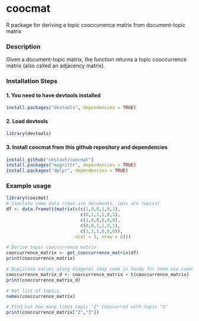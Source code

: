 # coocmat
R package for deriving a topic cooccurrence matrix from document-topic matrix

### Description
Given a document-topic matrix, the function returns a topic cooccurrence matrix (also called an adjacency matrix).

### Installation Steps
#### 1. You need to have devtools installed
```R
install.packages("devtools", dependencies = TRUE)
```

#### 2. Load devtools
```R
library(devtools)
```

#### 3. Install coocmat from this github repository and dependencies
```R
install_github("ckstash/coocmat")
install.packages("magrittr", dependencies = TRUE)
install.packages("dplyr", dependencies = TRUE)
```

### Example usage

```R
library(coocmat)
# Simulate some data (rows are documents, cols are topics)
df <- data.frame(t(matrix(c(c(1,0,0,1,0,1),
                            c(0,1,1,1,0,1),
                            c(1,0,0,0,0,0),
                            c(0,0,1,1,0,1),
                            c(1,1,1,0,0,0)),
                          ncol = 5, nrow = 6)))

# Derive topic cooccurrence matrix
cooccurrence_matrix <- get_cooccurrence_matrix(df)
print(cooccurrence_matrix)

# Duplicate values along diagonal (may come in handy for some use cases)
cooccurrence_matrix_d <- cooccurrence_matrix + t(cooccurrence_matrix)
print(cooccurrence_matrix_d)

# Get list of topics
names(cooccurrence_matrix)

# Find out how many times topic "2" cooccurred with topic "3"
print(cooccurrence_matrix["2","3"])
```
